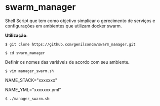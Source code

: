 # swarm_manager

Shell Script que tem como objetivo simplicar o gerecimento de serviços e configurações em ambientes que utilizam docker swarm.


**Utilização:** 

```
$ git clone https://github.com/genilsoncm/swarm_manager.git
```
```
$ cd swarm_manager
```
Definir os nomes das variáveis de acordo com seu ambiente. 

```
$ vim manager_swarm.sh
```
NAME_STACK="xxxxxxx"

NAME_YML="xxxxxxx.yml"
```
$ ./manager_swarm.sh
```
